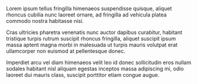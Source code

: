 ﻿Lorem ipsum tellus fringilla himenaeos suspendisse quisque, aliquet rhoncus cubilia nunc laoreet ornare, ad fringilla ad vehicula platea commodo nostra habitasse nisi.

Cras ultricies pharetra venenatis nunc auctor dapibus curabitur, habitant tristique turpis rutrum suscipit rhoncus fringilla, aliquet suscipit ipsum massa aptent magna morbi in malesuada ut turpis mauris volutpat erat ullamcorper non euismod at pellentesque donec.

Imperdiet arcu vel diam himenaeos velit leo id donec sollicitudin eros nullam sodales habitant nisl aliquam egestas inceptos massa adipiscing mi, odio laoreet dui mauris class, suscipit porttitor etiam congue augue.
